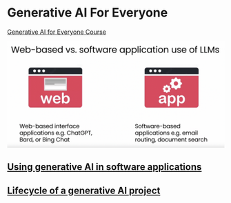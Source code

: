 # Generative AI For Everyone

[Generative AI for Everyone Course](https://www.deeplearning.ai/courses/generative-ai-for-everyone/)

![software app](app.png)

## [Using generative AI in software applications](https://www.coursera.org/learn/generative-ai-for-everyone/lecture/LfGc4/using-generative-ai-in-software-applications)

## [Lifecycle of a generative AI project](https://www.coursera.org/learn/generative-ai-for-everyone/lecture/t2aQM/lifecycle-of-a-generative-ai-project)